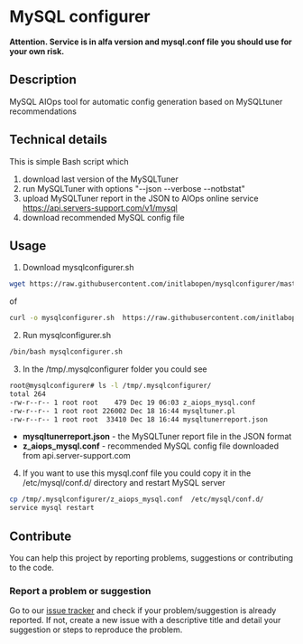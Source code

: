 # MySQL configurer

**Attention. Service is in alfa version and mysql.conf file you should use for your own risk.**

## Description
MySQL AIOps tool for automatic config generation based on MySQLtuner recommendations

## Technical details
This is simple Bash script which
1. download last version of the MySQLTuner
2. run MySQLTuner with options "--json --verbose --notbstat"
3. upload MySQLTuner report in the JSON to AIOps online service https://api.servers-support.com/v1/mysql
4. download recommended MySQL config file

## Usage
1. Download mysqlconfigurer.sh
```bash
wget https://raw.githubusercontent.com/initlabopen/mysqlconfigurer/master/mysqlconfigurer.sh
```
of 
```bash
curl -o mysqlconfigurer.sh  https://raw.githubusercontent.com/initlabopen/mysqlconfigurer/master/mysqlconfigurer.sh
```
2. Run mysqlconfigurer.sh
```bash
/bin/bash mysqlconfigurer.sh
```
3. In the /tmp/.mysqlconfigurer folder you could see
```bash
root@mysqlconfigurer# ls -l /tmp/.mysqlconfigurer/
total 264
-rw-r--r-- 1 root root    479 Dec 19 06:03 z_aiops_mysql.conf
-rw-r--r-- 1 root root 226002 Dec 18 16:44 mysqltuner.pl
-rw-r--r-- 1 root root  33410 Dec 18 16:44 mysqltunerreport.json
```
- **mysqltunerreport.json** - the MySQLTuner report file in the JSON format
- **z_aiops_mysql.conf** - recommended MySQL config file downloaded from api.server-support.com

4. If you want to use this mysql.conf file you could copy it in the /etc/mysql/conf.d/ directory and restart MySQL server
```bash
cp /tmp/.mysqlconfigurer/z_aiops_mysql.conf  /etc/mysql/conf.d/
service mysql restart
```

## Contribute

You can help this project by reporting problems, suggestions or contributing to the code.

### Report a problem or suggestion

Go to our [issue tracker](https://github.com/initlabopen/mysqlconfigurer/issues) and check if your problem/suggestion is already reported. If not, create a new issue with a descriptive title and detail your suggestion or steps to reproduce the problem.
